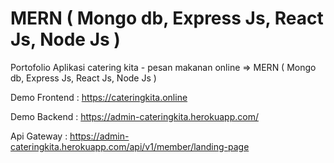 # MERN ( Mongo db, Express Js, React Js, Node Js )
Portofolio Aplikasi catering kita - pesan makanan online => MERN ( Mongo db, Express Js, React Js, Node Js )

Demo Frontend : https://cateringkita.online

Demo Backend : https://admin-cateringkita.herokuapp.com/

Api Gateway : https://admin-cateringkita.herokuapp.com/api/v1/member/landing-page
